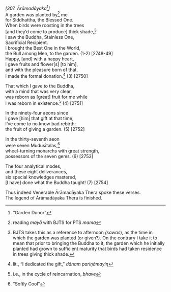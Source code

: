 *\[307. Ārāmadāyaka*[^1]*\]*  
A garden was planted by[^2] me  
for Siddhattha, the Blessed One.  
When birds were roosting in the trees  
\[and they’d come to produce\] thick shade,[^3]  
I saw the Buddha, Stainless One,  
Sacrificial Recipient.  
I brought the Best One in the World,  
the Bull among Men, to the garden. (1-2) \[2748-49\]  
Happy, \[and\] with a happy heart,  
I gave fruits and flower\[s\] \[to him\],  
and with the pleasure born of that,  
I made the formal donation.[^4] (3) \[2750\]

That which I gave to the Buddha,  
with a mind that was very clear,  
was reborn as \[great\] fruit for me while  
I was reborn in existence.[^5] (4) \[2751\]

In the ninety-four aeons since  
I gave \[him\] that gift at that time,  
I’ve come to no know bad rebirth:  
the fruit of giving a garden. (5) \[2752\]

In the thirty-seventh aeon  
were seven Mudusītalas,[^6]  
wheel-turning monarchs with great strength,  
possessors of the seven gems. (6) \[2753\]

The four analytical modes,  
and these eight deliverances,  
six special knowledges mastered,  
\[I have\] done what the Buddha taught! (7) \[2754\]

Thus indeed Venerable Ārāmadāyaka Thera spoke these verses.  
The legend of Ārāmadāyaka Thera is finished.  
[^1]: “Garden Donor”  
[^2]: reading *mayā* with BJTS for PTS *mama*  
[^3]: BJTS takes this as a reference to afternoon *(sawas*), as the time
    in which the garden was planted (or given?). On the contrary I take
    it to mean that prior to bringing the Buddha to it, the garden which
    he initially planted had grown to sufficient maturity that birds had
    taken residence in trees giving thick shade.  
[^4]: lit., “I dedicated the gift,” *dānam pariṇāmayiŋ*  
[^5]: i.e., in the cycle of reincarnation, *bhave*  
[^6]: “Softly Cool”
